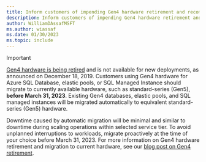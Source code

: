 ```yaml
---
title: Inform customers of impending Gen4 hardware retirement and recommendations.
description: Inform customers of impending Gen4 hardware retirement and recommendations.
author: WilliamDAssafMSFT
ms.author: wiassaf
ms.date: 01/30/2023
ms.topic: include
---
```


> [!IMPORTANT]
> [Gen4 hardware is being retired](https://azure.microsoft.com/updates/gen-4-hardware-on-azure-sql-database-approaching-end-of-life-in-2020) and is not available for new deployments, as announced on December 18, 2019. Customers using Gen4 hardware for Azure SQL Database, elastic pools, or SQL Managed Instance should migrate to currently available hardware, such as standard-series (Gen5), **before March 31, 2023**. Existing Gen4 databases, elastic pools, and SQL managed instances will be migrated automatically to equivalent standard-series (Gen5) hardware.
>
> Downtime caused by automatic migration will be minimal and similar to downtime during scaling operations within selected service tier. To avoid unplanned interruptions to workloads, migrate proactively at the time of your choice before March 31, 2023. For more information on Gen4 hardware retirement and migration to current hardware, see our [blog post on Gen4 retirement](https://aka.ms/AAh8l4v). 